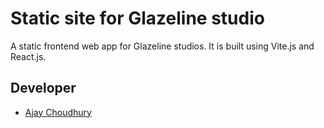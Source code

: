 
# Static site for Glazeline studio

A static frontend web app for Glazeline studios. It is built using Vite.js and React.js.


## Developer

 - [Ajay Choudhury](https://linkedin.com/in/ajaycc17)

